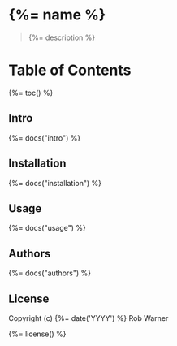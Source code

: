 # {%= name %}

> {%= description %}

# Table of Contents
{%= toc() %}

## Intro
{%= docs("intro") %}

## Installation
{%= docs("installation") %}

## Usage
{%= docs("usage") %}

## Authors
{%= docs("authors") %}

## License
Copyright (c) {%= date('YYYY') %} Rob Warner

{%= license() %}
